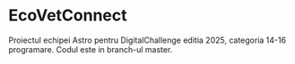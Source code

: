 # EcoVetConnect
Proiectul echipei Astro pentru DigitalChallenge editia 2025, categoria 14-16 programare. Codul este in branch-ul master.
